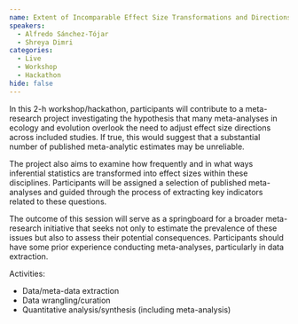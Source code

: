 ```yaml
---
name: Extent of Incomparable Effect Size Transformations and Directions in Ecology and Evolution
speakers:
  - Alfredo Sánchez-Tójar
  - Shreya Dimri
categories:
  - Live
  - Workshop
  - Hackathon
hide: false
---
```


In this 2-h workshop/hackathon, participants will contribute to a meta-research project investigating the hypothesis that many meta-analyses in ecology and evolution overlook the need to adjust effect size directions across included studies. If true, this would suggest that a substantial number of published meta-analytic estimates may be unreliable.


The project also aims to examine how frequently and in what ways inferential statistics are transformed into effect sizes within these disciplines. Participants will be assigned a selection of published meta-analyses and guided through the process of extracting key indicators related to these questions.


The outcome of this session will serve as a springboard for a broader meta-research initiative that seeks not only to estimate the prevalence of these issues but also to assess their potential consequences. Participants should have some prior experience conducting meta-analyses, particularly in data extraction.


Activities:

- Data/meta-data extraction
- Data wrangling/curation
- Quantitative analysis/synthesis (including meta-analysis)